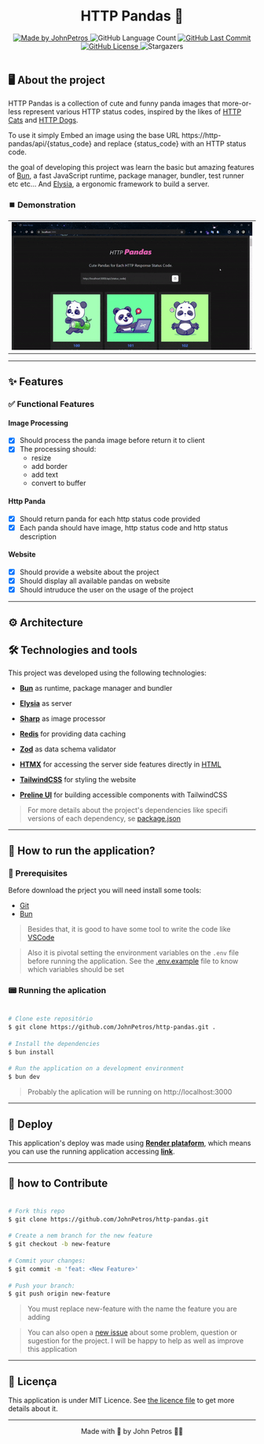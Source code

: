 <h1 align="center">
  HTTP Pandas 🐼
</h1>

<div align="center">
   <a href="https://github.com/JohnPetros">
      <img alt="Made by JohnPetros" src="https://img.shields.io/badge/made%20by-JohnPetros-blueviolet">
   </a>
   <img alt="GitHub Language Count" src="https://img.shields.io/github/languages/count/JohnPetros/http-pandas">
   <a href="https://github.com/JohnPetros/http-pandas/commits/main">
      <img alt="GitHub Last Commit" src="https://img.shields.io/github/last-commit/JohnPetros/http-pandas">
   </a>
  </a>
   </a>
   <a href="https://github.com/JohnPetros/http-pandas/blob/main/LICENSE.md">
      <img alt="GitHub License" src="https://img.shields.io/github/license/JohnPetros/http-pandas">
   </a>
    <img alt="Stargazers" src="https://img.shields.io/github/stars/JohnPetros/http-pandas?style=social">
</div>
<br>

## 🖥️ About the project

HTTP Pandas is a collection of cute and funny panda images that more-or-less represent various HTTP status codes, inspired by the likes of [HTTP Cats](https://http.cat/) and [HTTP Dogs](https://httpstatusdogs.com/).

To use it simply Embed an image using the base URL https://http-pandas/api/{status_code} and replace {status_code} with an HTTP status code.

the goal of developing this project was learn the basic but amazing features of [Bun](https://bun.sh/), a fast JavaScript runtime, package manager, bundler, test runner etc etc... And [Elysia](https://elysiajs.com/), a ergonomic framework to build a server.

### ⏹️ Demonstration

<table align="center">
  <tr>
    <td align="center" width="1000">
    <img src=".github/app-preview.gif" alt="Preview of the application" />
    </td>
  </tr>
</table>

---

## ✨ Features

### ✅ Functional Features

#### Image Processing

- [x] Should process the panda image before return it to client
- [x] The processing should:
  - resize
  - add border
  - add text
  - convert to buffer

#### Http Panda

- [x] Should return panda for each http status code provided
- [x] Each panda should have image, http status code and http status description

#### Website

- [x] Should provide a website about the project
- [x] Should display all available pandas on website
- [x] Should intruduce the user on the usage of the project

---

## ⚙️ Architecture

## 🛠️ Technologies and tools

This project was developed using the following technologies:

- **[Bun](https://bun.sh/)** as runtime, package manager and bundler

- **[Elysia](https://elysiajs.com/)** as server

- **[Sharp](https://sharp.pixelplumbing.com/)** as image processor

- **[Redis](https://redis.io/)** for providing data caching

- **[Zod](https://zod.dev/)** as data schema validator

- **[HTMX](https://htmx.org/)** for accessing the server side features directly in [HTML](https://developer.mozilla.org/pt-BR/docs/Web/HTML)

- **[TailwindCSS](https://tailwindcss.com/)** for styling the website

- **[Preline UI](https://preline.co/)** for building accessible components with TailwindCSS

> For more details about the project's dependencies like specifi versions of each dependency, se [package.json](https://github.com/JohnPetros/http-pandas/blob/main/package.json)

---

## 🚀 How to run the application?

### 🔧 Prerequisites

Before download the prject you will need install some tools:

- [Git](https://git-scm.com/)
- [Bun](https://nodejs.org/en)

> Besides that, it is good to have some tool to write the code like [VSCode](https://code.visualstudio.com/)

> Also it is pivotal setting the environment variables on the `.env` file before running the application. See the [.env.example](https://github.com/JohnPetros/http-pandas/blob/main/.env.example) file to know which variables should be set

### 📟 Running the aplication

```bash

# Clone este repositório
$ git clone https://github.com/JohnPetros/http-pandas.git .

# Install the dependencies
$ bun install

# Run the application on a development environment
$ bun dev

```

> Probably the aplication will be running on http://localhost:3000

---

## 🚚 Deploy

This application's deploy was made using **[Render plataform](https://dashboard.render.com/)**, which means you can use the running application accessing **[link](https://http-pandas.onrender.com/)**.

---

## 🤝 how to Contribute

```bash

# Fork this repo
$ git clone https://github.com/JohnPetros/http-pandas.git

# Create a nem branch for the new feature
$ git checkout -b new-feature

# Commit your changes:
$ git commit -m 'feat: <New Feature>'

# Push your branch:
$ git push origin new-feature

```

> You must replace new-feature with the name the feature you are adding

> You can also open a [new issue](https://github.com/JohnPetros/http-pandas/issues) about some problem, question or sugestion for the project. I will be happy to help as well as improve this application

---

## 📝 Licença

This application is under MIT Licence. See [the licence file](LICENSE) to get more details about it.

---

<p align="center">
  Made with 💜 by John Petros 👋🏻
</p>
